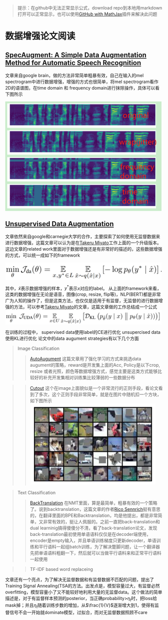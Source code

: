<head>
    <script src="https://cdn.mathjax.org/mathjax/latest/MathJax.js?config=TeX-AMS-MML_HTMLorMML" type="text/javascript"></script>
    <script type="text/x-mathjax-config">
        MathJax.Hub.Config({
            tex2jax: {
            skipTags: ['script', 'noscript', 'style', 'textarea', 'pre'],
            inlineMath: [['$','$']]
            }
        });
    </script>
</head>


>提示：在github中无法正常显示公式，download repo到本地用markdown打开可以正常显示，也可以使用[GitHub with MathJax](https://chrome.google.com/webstore/detail/mathjax-plugin-for-github/ioemnmodlmafdkllaclgeombjnmnbima/related)插件来解决此问题
# 数据增强论文阅读

## [SpecAugment: A Simple Data Augmentation Method for Automatic Speech Recognition](https://arxiv.org/pdf/1904.10045.pdf)

文章来自google brain，做的方法非常简单粗暴有效，自己在输入的mel spectrogram中进行数据增强，增强的方式也很简单，将mel spectrogram看作2D的语谱图，在time domain 和 frequency domain进行抹除操作，具体可以看下图所示

<img src="./figures/data_augument1.jpg" width = "500" alt="图片名称" align=center />

## [Unsupervised Data Augmentation](https://arxiv.org/pdf/1904.12848.pdf)

文章依然来自google和carnegie大学的合作，主要探索了如何使用无监督数据来进行数据增强，这篇文章可以认为是在[Takeru Miyato](https://arxiv.org/pdf/1704.03976.pdf)工作上面的一个升级版本。
这边文章的related work里面对于数据增强还是有非常好的描述的，这些数据增强的方式，可以统一成如下的framework

<img src="./figures/data_augument2.jpg" width = "500" alt="图片名称" align=center />

其中，$\hat x$表示数据增强的样本，$y^*$表示$x$对应的label。
从上面的framework来看，这类的数据增强在无论是语音，图像(crop, resize, flip等)，NLP(BERT)都是非常广为人知的操作了，但是这类方法，也仅仅是适用于有监督，无监督的进行数据增强的方法，可以参考[Takeru Miyato](https://arxiv.org/pdf/1704.03976.pdf)的文章，这篇文章做的工作总结成一个公式
<img src="./figures/data_augument3.jpg" width = "500" alt="图片名称" align=center />

在训练的过程中， supervised data使用label的CE进行优化
unsupercised data使用KL进行优化
论文中的data augument strategies有以下几个方面
> Image Classification
>> [AutoAugument](https://arxiv.org/abs/1805.09501) 这篇文章用了强化学习的方式来挑选data augument的策略，reward是开发集上面的Acc, Policy是以下crop, resize 或者光照，颜色等数据增强方式，感觉主要是这类方式能够比较好的补充开发集相对训练集比较薄弱的一些数据分布

>> [Cutout](https://arxiv.org/abs/1708.04552) 这个在image上面貌似是一个非常流行的正则手段，看论文看到了多次，这个正则手段非常简单，就是在图片中随机扣一个方块，如下图所示 <img src="./figures/data_augument4.jpg" width="400" />

> Text Classification
>> [BackTranslation](https://arxiv.org/pdf/1511.06709.pdf) 在NMT里面，算是最简单，粗暴有效的一个策略了。说到backtranslation，这篇文章的作者[Rico Sennrich](http://homepages.inf.ed.ac.uk/rsennric/)挺有意思的，在翻译里面的BPE和Backtranslation，均是他提出，都是非常简单，又非常有效的，挺让人佩服的。之前一直把back-translation和dual learninig搞得傻傻分不清，看了back-translation论文，发现back-translation最初使用单语语料仅仅是在decoder端使用，encoder是empty输入，并且单语训练梯度只更新decoder，单语训练和平行语料一起组batch训练，为了解决蹩脚问题，让一个翻译器先把单语语料粗翻一下，然后就可以当做平行语料来和正常平行语料一起使用

>> TF-IDF based word replaceing

文章还有一个亮点，为了解决无监督数据和有监督数据不匹配的问题，提出了Training  Signal Annealing(TSA的方法。出发点是，模型容量过大，有监督必然overfitting，模型容量小了又不能较好地利用大量的无监督data。这个做法的简单描述是，对于有监督样本预测的posterior，当正确probability>$\eta_t$时，把loss给mask掉；并且$\eta_t$随着训练步数的增加，从$\frac{1}{V}$逐渐增大到1，使得有监督信号不会一开始就dominate模型，过拟合，而对无监督数据照顾不care